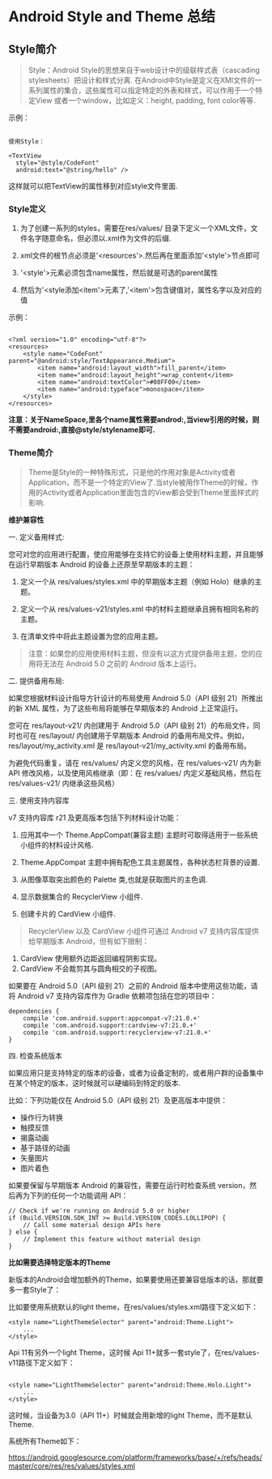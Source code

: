 # Android Style and Theme 总结

## Style简介

> Style：Android Style的思想来自于web设计中的级联样式表（cascading stylesheets）把设计和样式分离.
       在Android中Style是定义在XMl文件的一系列属性的集合，这些属性可以指定特定的外表和样式，可以作用于一个特定View
       或者一个window，比如定义：height, padding, font color等等.

示例：

```

使用Style：

<TextView
  style="@style/CodeFont"
  android:text="@string/hello" />

```

这样就可以把TextView的属性移到对应style文件里面.

### Style定义

1. 为了创建一系列的styles，需要在res/values/ 目录下定义一个XML文件，文件名字随意命名，但必须以.xml作为文件的后缀.

2. xml文件的根节点必须是'<resources'>.然后再在里面添加'<style'>节点即可

3. '<style'>元素必须包含name属性，然后就是可选的parent属性

4. 然后为'<style添加<item'>元素了,'<item'>包含键值对，属性名字以及对应的值

示例：

```

<?xml version="1.0" encoding="utf-8"?>
<resources>
    <style name="CodeFont" parent="@android:style/TextAppearance.Medium">
        <item name="android:layout_width">fill_parent</item>
        <item name="android:layout_height">wrap_content</item>
        <item name="android:textColor">#00FF00</item>
        <item name="android:typeface">monospace</item>
    </style>
</resources>

```

**注意：关于NameSpace,<item>里各个name属性需要androd:,当view引用的时候，则不需要android:,直接@style/stylename即可.**


### Theme简介

> Theme是Style的一种特殊形式，只是他的作用对象是Activity或者Application，而不是一个特定的View了.当style被用作Theme的时候，作用的Activity或者Application里面包含的View都会受到Theme里面样式的影响.

**维护兼容性**

一. 定义备用样式:

您可对您的应用进行配置，使应用能够在支持它的设备上使用材料主题，并且能够在运行早期版本 Android 的设备上还原至早期版本的主题：

1. 定义一个从 res/values/styles.xml 中的早期版本主题（例如 Holo）继承的主题。

2. 定义一个从 res/values-v21/styles.xml 中的材料主题继承且拥有相同名称的主题。

3. 在清单文件中将此主题设置为您的应用主题。

> 注意：如果您的应用使用材料主题，但没有以这方式提供备用主题，您的应用将无法在 Android 5.0 之前的 Android 版本上运行。

二. 提供备用布局:

如果您根据材料设计指导方针设计的布局使用 Android 5.0（API 级别 21）所推出的新 XML 属性，为了这些布局将能够在早期版本的 Android 上正常运行。

您可在 res/layout-v21/ 内创建用于 Android 5.0（API 级别 21）的布局文件，同时也可在 res/layout/ 内创建用于早期版本 Android 的备用布局文件。例如，res/layout/my_activity.xml 是 res/layout-v21/my_activity.xml 的备用布局。

为避免代码重复，请在 res/values/ 内定义您的风格，在 res/values-v21/ 内为新 API 修改风格，以及使用风格继承（即：在 res/values/ 内定义基础风格，然后在 res/values-v21/ 内继承这些风格）

三. 使用支持内容库

v7 支持内容库 r21 及更高版本包括下列材料设计功能：

1. 应用其中一个 Theme.AppCompat(兼容主题) 主题时可取得适用于一些系统小组件的材料设计风格.

2. Theme.AppCompat 主题中拥有配色工具主题属性，各种状态栏背景的设置.

3. 从图像萃取突出颜色的 Palette 类,也就是获取图片的主色调.

4. 显示数据集合的 RecyclerView 小组件.

5. 创建卡片的 CardView 小组件.

> RecyclerView 以及 CardView 小组件可通过 Android v7 支持内容库提供给早期版本 Android，但有如下限制：
1. CardView 使用额外边距返回编程阴影实现。
2. CardView 不会裁剪其与圆角相交的子视图。

如果要在 Android 5.0（API 级别 21）之前的 Android 版本中使用这些功能，请将 Android v7 支持内容库作为 Gradle 依赖项包括在您的项目中：

```
dependencies {
    compile 'com.android.support:appcompat-v7:21.0.+'
    compile 'com.android.support:cardview-v7:21.0.+'
    compile 'com.android.support:recyclerview-v7:21.0.+'
}

```

四. 检查系统版本

如果应用只是支持特定的版本的设备，或者为设备定制的，或者用户群的设备集中在某个特定的版本，这时候就可以硬编码到特定的版本.

比如：下列功能仅在 Android 5.0（API 级别 21）及更高版本中提供：
* 操作行为转换
* 触摸反馈
* 揭露动画
* 基于路径的动画
* 矢量图片
* 图片着色

如果要保留与早期版本 Android 的兼容性，需要在运行时检查系统 version，然后再为下列的任何一个功能调用 API：

```
// Check if we're running on Android 5.0 or higher
if (Build.VERSION.SDK_INT >= Build.VERSION_CODES.LOLLIPOP) {
    // Call some material design APIs here
} else {
    // Implement this feature without material design
}

```


**比如需要选择特定版本的Theme**

新版本的Android会增加额外的Theme，如果要使用还要兼容低版本的话，那就要多一套Style了：

比如要使用系统默认的light theme，在res/values/styles.xml路径下定义如下：

```
<style name="LightThemeSelector" parent="android:Theme.Light">
    ...
</style>

```

Api 11有另外一个light Theme，这时候 Api 11+就多一套style了，在res/values-v11路径下定义如下：

```

<style name="LightThemeSelector" parent="android:Theme.Holo.Light">
    ...
</style>

```

这时候，当设备为3.0（API 11+）时候就会用新增的light Theme，而不是默认Theme.

系统所有Theme如下：

https://android.googlesource.com/platform/frameworks/base/+/refs/heads/master/core/res/res/values/styles.xml
